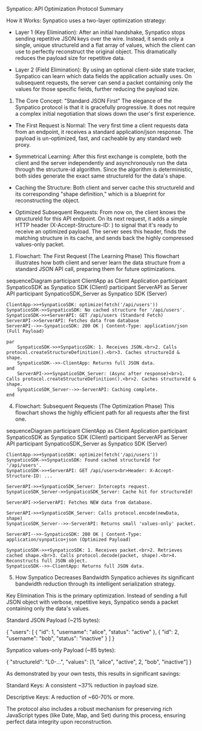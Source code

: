 Synpatico: API Optimization Protocol Summary

How it Works: Synpatico uses a two-layer optimization strategy:

 - Layer 1 (Key Elimination): After an initial handshake, Synpatico stops sending repetitive JSON keys over the wire. Instead, it sends only a single, unique structureId and a flat array of values, which the client can use to perfectly reconstruct the original object. This dramatically reduces the payload size for repetitive data.

 - Layer 2 (Field Elimination): By using an optional client-side state tracker, Synpatico can learn which data fields the application actually uses. On subsequent requests, the server can send a packet containing only the values for those specific fields, further reducing the payload size.

1. The Core Concept: "Standard JSON First"
The elegance of the Synpatico protocol is that it is gracefully progressive. It does not require a complex initial negotiation that slows down the user's first experience.

 - The First Request is Normal: The very first time a client requests data from an endpoint, it receives a standard application/json response. The payload is un-optimized, fast, and cacheable by any standard web proxy.

 - Symmetrical Learning: After this first exchange is complete, both the client and the server independently and asynchronously run the data through the structure-id algorithm. Since the algorithm is deterministic, both sides generate the exact same structureId for the data's shape.

 - Caching the Structure: Both client and server cache this structureId and its corresponding "shape definition," which is a blueprint for reconstructing the object.

 - Optimized Subsequent Requests: From now on, the client knows the structureId for this API endpoint. On its next request, it adds a simple HTTP header (X-Accept-Structure-ID: <id>) to signal that it's ready to receive an optimized payload. The server sees this header, finds the matching structure in its cache, and sends back the highly compressed values-only packet.

1. Flowchart: The First Request (The Learning Phase)
This flowchart illustrates how both client and server learn the data structure from a standard JSON API call, preparing them for future optimizations.

sequenceDiagram
    participant ClientApp as Client Application
    participant SynpaticoSDK as Synpatico SDK (Client)
    participant ServerAPI as Server API
    participant SynpaticoSDK_Server as Synpatico SDK (Server)

    ClientApp->>+SynpaticoSDK: optimize(fetch('/api/users'))
    SynpaticoSDK->>SynpaticoSDK: No cached structure for '/api/users'.
    SynpaticoSDK->>+ServerAPI: GET /api/users (Standard Fetch)
    ServerAPI->>ServerAPI: Fetches data from database
    ServerAPI-->>-SynpaticoSDK: 200 OK | Content-Type: application/json (Full Payload)
    
    par
        SynpaticoSDK->>+SynpaticoSDK: 1. Receives JSON.<br>2. Calls protocol.createStructureDefinition().<br>3. Caches structureId & shape.
        SynpaticoSDK-->>-ClientApp: Returns full JSON data.
    and
        ServerAPI->>+SynpaticoSDK_Server: (Async after response)<br>1. Calls protocol.createStructureDefinition().<br>2. Caches structureId & shape.
        SynpaticoSDK_Server-->>-ServerAPI: Caching complete.
    end

4. Flowchart: Subsequent Requests (The Optimization Phase)
This flowchart shows the highly efficient path for all requests after the first one.

sequenceDiagram
    participant ClientApp as Client Application
    participant SynpaticoSDK as Synpatico SDK (Client)
    participant ServerAPI as Server API
    participant SynpaticoSDK_Server as Synpatico SDK (Server)

    ClientApp->>+SynpaticoSDK: optimize(fetch('/api/users'))
    SynpaticoSDK->>SynpaticoSDK: Found cached structureId for '/api/users'.
    SynpaticoSDK->>+ServerAPI: GET /api/users<br>Header: X-Accept-Structure-ID: ...
    
    ServerAPI->>+SynpaticoSDK_Server: Intercepts request.
    SynpaticoSDK_Server->>SynpaticoSDK_Server: Cache hit for structureId!
    
    ServerAPI->>ServerAPI: Fetches NEW data from database.
    
    ServerAPI->>+SynpaticoSDK_Server: Calls protocol.encode(newData, shape)
    SynpaticoSDK_Server-->>-ServerAPI: Returns small 'values-only' packet.
    
    ServerAPI-->>-SynpaticoSDK: 200 OK | Content-Type: application/synpatico+json (Optimized Payload)
    
    SynpaticoSDK->>+SynpaticoSDK: 1. Receives packet.<br>2. Retrieves cached shape.<br>3. Calls protocol.decode(packet, shape).<br>4. Reconstructs full JSON object.
    SynpaticoSDK-->>-ClientApp: Returns full JSON data.

5. How Synpatico Decreases Bandwidth
Synpatico achieves its significant bandwidth reduction through its intelligent serialization strategy.

Key Elimination
This is the primary optimization. Instead of sending a full JSON object with verbose, repetitive keys, Synpatico sends a packet containing only the data's values.

Standard JSON Payload (~215 bytes):

{
  "users": [
    { "id": 1, "username": "alice", "status": "active" },
    { "id": 2, "username": "bob", "status": "inactive" }
  ]
}

Synpatico values-only Payload (~85 bytes):

{
  "structureId": "L0-...",
  "values": [1, "alice", "active", 2, "bob", "inactive"]
}

As demonstrated by your own tests, this results in significant savings:

Standard Keys: A consistent ~37% reduction in payload size.

Descriptive Keys: A reduction of ~60-70% or more.

The protocol also includes a robust mechanism for preserving rich JavaScript types (like Date, Map, and Set) during this process, ensuring perfect data integrity upon reconstruction.